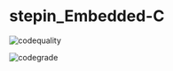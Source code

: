 # stepin_Embedded-C
![codequality](https://www.code-inspector.com/project/28850/score/svg)

![codegrade](https://www.code-inspector.com/project/28850/status/svg)
